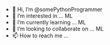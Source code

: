 - 👋 Hi, I’m @somePythonProgrammer
- 👀 I’m interested in ... ML
- 🌱 I’m currently learning ... ML
- 💞️ I’m looking to collaborate on ... ML
- 📫 How to reach me ... 

<!---
somePythonProgrammer/somePythonProgrammer is a ✨ special ✨ repository because its `README.md` (this file) appears on your GitHub profile.
You can click the Preview link to take a look at your changes.
--->
